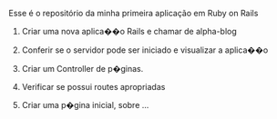 Esse é o repositório da minha primeira aplicação em Ruby on Rails

1) Criar uma nova aplica��o Rails e chamar de alpha-blog

2) Conferir se o servidor pode ser iniciado e visualizar a aplica��o

3) Criar um Controller de p�ginas. 

4) Verificar se possui routes apropriadas

5) Criar uma p�gina inicial, sobre ...


